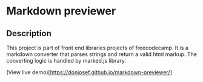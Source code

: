 # Markdown previewer

## Description

This project is part of front end libraries projects of freecodecamp. It is a markdown converter that parses strings and return a valid html markup. The converting logic is handled by marked.js library.

(View live demo)[https://donjosef.github.io/markdown-previewer/]